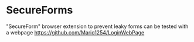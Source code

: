 # SecureForms
"SecureForm" browser extension to prevent leaky forms
can be tested with a webpage https://github.com/Mario1254/LoginWebPage
